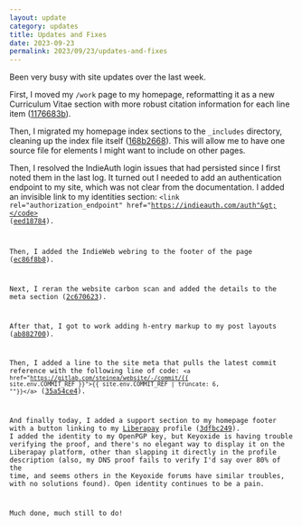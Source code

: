 ```yaml
---
layout: update
category: updates
title: Updates and Fixes
date: 2023-09-23
permalink: 2023/09/23/updates-and-fixes
---
```


Been very busy with site updates over the last week.

First, I moved my <code>/work</code> page to my homepage, reformatting it as a new Curriculum Vitae section with more robust citation information for each line item ([1176683b](https://gitlab.com/steinea/website/-/commit/1176683bf062a7ded74ae931b03676d9c66783ba)).

Then, I migrated my homepage index sections to the <code>_includes</code> directory, cleaning up the index file itself ([168b2668](https://gitlab.com/steinea/website/-/commit/168b266866c66737897d195b21faa6519385d3e7)). This will allow me to have one source file for elements I might want to include on other pages.

Then, I resolved the IndieAuth login issues that had persisted since I first noted them in the last log. It turned out I needed to add an authentication endpoint to my site, which was not clear from the documentation. I added an invisible link to my identities section: <code>&lt;link rel="authorization_endpoint" href="https://indieauth.com/auth"&gt;</code> ([eed18784](https://gitlab.com/steinea/website/-/commit/eed18784aa5bcb31e9f2c227cc41f54ac3358499)).

Then, I added the IndieWeb webring to the footer of the page ([ec86f8b8](https://gitlab.com/steinea/website/-/commit/ec86f8b882cb55a17a3ace12b325e5d47c04b7c5)).

Next, I reran the website carbon scan and added the details to the meta section ([2c670623](https://gitlab.com/steinea/website/-/commit/2c6706232e0af1cd8978273c104ecc43f96040d1)).

After that, I got to work adding h-entry markup to my post layouts ([ab882700](https://gitlab.com/steinea/website/-/commit/ab88270097b2dee8c45195717e2cbc8ca4bb5838)).

Then, I added a line to the site meta that pulls the latest commit reference with the following line of code: <code>&lt;a href="https://gitlab.com/steinea/website/-/commit/{{ site.env.COMMIT_REF }}"&gt;{{ site.env.COMMIT_REF | truncate: 6, ""}}&lt;/a&gt;</code> ([35a54ce4](https://gitlab.com/steinea/website/-/commit/35a54ce4cab1443529b2ad9f0a8524bca408640e)).

And finally today, I added a support section to my homepage footer with a button linking to my [Liberapay](https://liberapay.com/steinea/) profile ([3dfbc249](https://gitlab.com/steinea/website/-/commit/3dfbc2d9c457c3012f8b1aa82c3dc9e70409747e)). I added the identity to my OpenPGP key, but Keyoxide is having trouble verifying the proof, and there's no elegant way to display it on the Liberapay platform, other than slapping it directly in the profile description (also, my DNS proof fails to verify I'd say over 80% of the time, and seems others in the Keyoxide forums have similar troubles, with no solutions found). Open identity continues to be a pain.

Much done, much still to do!

